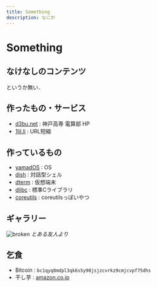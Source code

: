 ```yaml
---
title: Something
description: なにか
---
```


# Something

## なけなしのコンテンツ

というか無い．

## 作ったもの・サービス

- [d3bu.net](https://github.com/KCCTdensan/d3bu.net) : 神戸高専 電算部 HP
- [1lil.li](https://1lil.li/s/) : URL短縮

## 作っているもの

- [yamadOS](https://github.com/yamader/os) : OS
- [dish](https://dish.dyama.net) : 対話型シェル
- [dterm](https://dterm.dyama.net) : 仮想端末
- [dlibc](https://dlibc.dyama.net) : 標準Cライブラリ
- [coreutils](https://coreutils.dyama.net) : coreutilsっぽいやつ

## ギャラリー

![broken](/assets/img/broken.jpg)
*とある友人より*

## 乞食

- Bitcoin : `bc1qyq8mdpl3qk6s5y98jsjzcvrkz9cmjcvpf75dhs`
- 干し芋 : [amazon.co.jp](https://wish.dyama.net)

